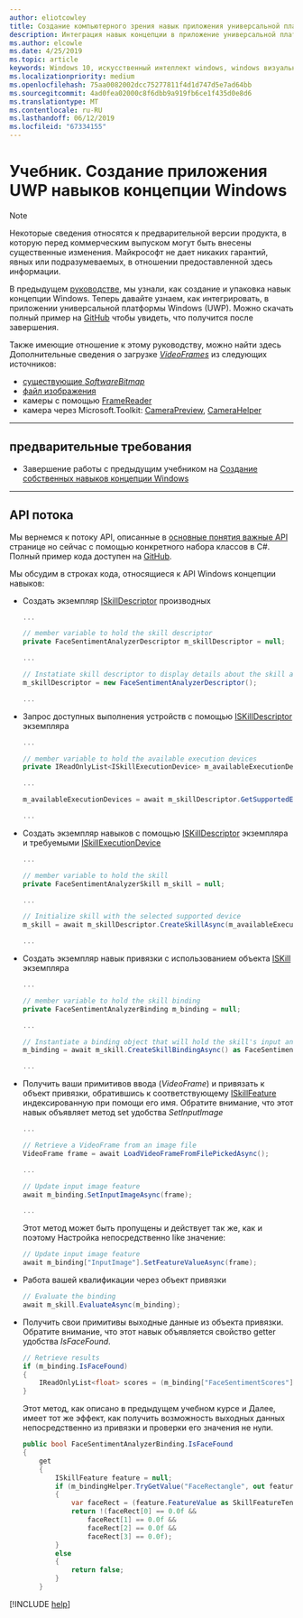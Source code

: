 ```yaml
---
author: eliotcowley
title: Создание компьютерного зрения навык приложения универсальной платформы Windows
description: Интеграция навык концепции в приложение универсальной платформы Windows с помощью этого руководства.
ms.author: elcowle
ms.date: 4/25/2019
ms.topic: article
keywords: Windows 10, искусственный интеллект windows, windows визуального распознавания навыки, универсальной платформы Windows
ms.localizationpriority: medium
ms.openlocfilehash: 75aa0082002dcc75277811f4d1d747d5e7ad64bb
ms.sourcegitcommit: 4ad0fea02000c8f6dbb9a919fb6ce1f435d0e8d6
ms.translationtype: MT
ms.contentlocale: ru-RU
ms.lasthandoff: 06/12/2019
ms.locfileid: "67334155"
---
```

# <a name="tutorial-create-a-windows-vision-skill-uwp-application"></a>Учебник. Создание приложения UWP навыков концепции Windows

> [!NOTE]
> Некоторые сведения относятся к предварительной версии продукта, в которую перед коммерческим выпуском могут быть внесены существенные изменения. Майкрософт не дает никаких гарантий, явных или подразумеваемых, в отношении предоставленной здесь информации.

В предыдущем [руководстве](tutorial.md), мы узнали, как создание и упаковка навык концепции Windows. Теперь давайте узнаем, как интегрировать, в приложении универсальной платформы Windows (UWP). Можно скачать полный пример на [GitHub](https://github.com/microsoft/WindowsVisionSkillsPreview/tree/master/samples/SentimentAnalyzerCustomSkill/cs) чтобы увидеть, что получится после завершения.

Также имеющие отношение к этому руководству, можно найти здесь Дополнительные сведения о загрузке *[VideoFrames](https://docs.microsoft.com/uwp/api/Windows.Media.VideoFrame)* из следующих источников:
- [существующие *SoftwareBitmap*](https://docs.microsoft.com/uwp/api/windows.media.videoframe.createwithsoftwarebitmap#Windows_Media_VideoFrame_CreateWithSoftwareBitmap_Windows_Graphics_Imaging_SoftwareBitmap_)
- [файл изображения](https://docs.microsoft.com/windows/uwp/audio-video-camera/imaging#create-a-softwarebitmap-from-an-image-file-with-bitmapdecoder)
- камеры с помощью [FrameReader](https://docs.microsoft.com/windows/uwp/audio-video-camera/process-media-frames-with-mediaframereader)
- камера через Microsoft.Toolkit: [CameraPreview](https://docs.microsoft.com/windows/communitytoolkit/controls/camerapreview), [CameraHelper](https://docs.microsoft.com/windows/communitytoolkit/helpers/camerahelper)

---
## <a name="prerequisites"></a>предварительные требования

- Завершение работы с предыдущим учебником на [Создание собственных навыков концепции Windows](tutorial.md)
---

## <a name="api-flow"></a>API потока
Мы вернемся к потоку API, описанные в [основные понятия важные API](important-api-concepts.md#APIFlow) странице но сейчас с помощью конкретного набора классов в C#. Полный пример кода доступен на [GitHub](https://github.com/microsoft/WindowsVisionSkillsPreview/blob/master/samples/SentimentAnalyzerCustomSkill/cs/Apps/FaceSentimentAnalysisApp_UWP/MainPage.xaml.cs). 

Мы обсудим в строках кода, относящиеся к API Windows концепции навыков: 

+ Создать экземпляр [ISkillDescriptor][ISkillDescriptor] производных

    ```csharp
    ...
    
    // member variable to hold the skill descriptor
    private FaceSentimentAnalyzerDescriptor m_skillDescriptor = null;
    
    ...
    
    // Instatiate skill descriptor to display details about the skill and populate UI
    m_skillDescriptor = new FaceSentimentAnalyzerDescriptor();

    ...
    ```

+ Запрос доступных выполнения устройств с помощью [ISKillDescriptor][ISKillDescriptor] экземпляра
    ```csharp
    ...
    
    // member variable to hold the available execution devices
    private IReadOnlyList<ISkillExecutionDevice> m_availableExecutionDevices = null;
    
    ...
    
    m_availableExecutionDevices = await m_skillDescriptor.GetSupportedExecutionDevicesAsync();

    ...
    ```

+ Создать экземпляр навыков с помощью [ISKillDescriptor][ISKillDescriptor] экземпляра и требуемыми [ISkillExecutionDevice][ISkillExecutionDevice]
    ```csharp
    ...
    
    // member variable to hold the skill
    private FaceSentimentAnalyzerSkill m_skill = null;
    
    ...
    
    // Initialize skill with the selected supported device
    m_skill = await m_skillDescriptor.CreateSkillAsync(m_availableExecutionDevices[UISkillExecutionDevices.SelectedIndex]) as FaceSentimentAnalyzerSkill;

    ...
    ```

+ Создать экземпляр навык привязки с использованием объекта [ISKill][ISKill] экземпляра
    ```csharp
    ...
    
    // member variable to hold the skill binding
    private FaceSentimentAnalyzerBinding m_binding = null;
    
    ...
    
   // Instantiate a binding object that will hold the skill's input and output resource
   m_binding = await m_skill.CreateSkillBindingAsync() as FaceSentimentAnalyzerBinding;

    ...
    ```

+ Получить ваши примитивов ввода (*VideoFrame*) и привязать к объект привязки, обратившись к соответствующему [ISkillFeature][ISkillFeature] индексированную при помощи его имя. Обратите внимание, что этот навык объявляет метод set удобства *SetInputImage*
    ```csharp
    ...

    // Retrieve a VideoFrame from an image file
    VideoFrame frame = await LoadVideoFrameFromFilePickedAsync();

    ...

    // Update input image feature
    await m_binding.SetInputImageAsync(frame);

    ...
    ```
    Этот метод может быть пропущены и действует так же, как и поэтому Настройка непосредственно like значение:

    ```csharp
    // Update input image feature
    await m_binding["InputImage"].SetFeatureValueAsync(frame);
    ```

+ Работа вашей квалификации через объект привязки
    ```csharp
    // Evaluate the binding
    await m_skill.EvaluateAsync(m_binding);
    ```

+ Получить свои примитивы выходные данные из объекта привязки. Обратите внимание, что этот навык объявляется свойство getter удобства *IsFaceFound*.
    ```csharp
    // Retrieve results
    if (m_binding.IsFaceFound)
    {
        IReadOnlyList<float> scores = (m_binding["FaceSentimentScores"].FeatureValue as SkillFeatureTensorFloatValue).GetAsVectorView();
    }
    ```

    Этот метод, как описано в предыдущем учебном курсе и Далее, имеет тот же эффект, как получить возможность выходных данных непосредственно из привязки и проверки его значения не нули.

    ```csharp
    public bool FaceSentimentAnalyzerBinding.IsFaceFound
    {
        get
        {
            ISkillFeature feature = null;
            if (m_bindingHelper.TryGetValue("FaceRectangle", out feature))
            {
                var faceRect = (feature.FeatureValue as SkillFeatureTensorFloatValue).GetAsVectorView();
                return !(faceRect[0] == 0.0f &&
                    faceRect[1] == 0.0f &&
                    faceRect[2] == 0.0f &&
                    faceRect[3] == 0.0f);
            }
            else
            {
                return false;
            }
        }
    ```



[!INCLUDE [help](../includes/get-help-vision.md)]

[SkillInterfacePreview]: https://docs.microsoft.com/dotnet/api/microsoft.ai.skills.skillinterfacepreview

[ISkillDescriptor]: https://docs.microsoft.com/dotnet/api/microsoft.ai.skills.skillinterfacepreview.iskilldescriptor

[ISkill]: https://docs.microsoft.com/dotnet/api/microsoft.ai.skills.skillinterfacepreview.iskill

[ISkillBinding]: https://docs.microsoft.com/dotnet/api/microsoft.ai.skills.skillinterfacepreview.iskillbinding

[ISkillExecutionDevice]: https://docs.microsoft.com/dotnet/api/microsoft.ai.skills.skillinterfacepreview.iskillexecutiondevice

[ISkillFeature]: https://docs.microsoft.com/dotnet/api/microsoft.ai.skills.skillinterfacepreview.iskillfeature

[ISkillFeatureValue]: https://docs.microsoft.com/dotnet/api/microsoft.ai.skills.skillinterfacepreview.iskillfeaturevalue
